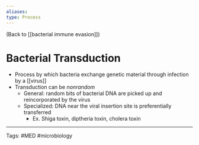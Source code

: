 ```yaml
---
aliases: 
type: Process
---
```


(Back to [[bacterial immune evasion]])

# Bacterial Transduction

- Process by which bacteria exchange genetic material through infection by a [[virus]]
- Transduction can be _nonrandom_
	- General: random bits of bacterial DNA are picked up and reincorporated by the virus
	- Specialized: DNA near the viral insertion site is preferentially transferred
		- Ex. Shiga toxin, diptheria toxin, cholera toxin

---
Tags: #MED #microbiology 